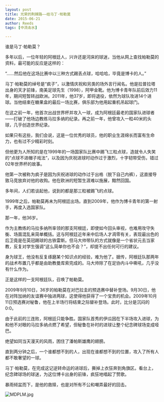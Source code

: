```yaml
---
layout: post
title: 光荣的荆棘路——给马丁·帕勒莫
date: 2015-06-21
author: Reeds
tags: [中流击水]

---
```


谁是马丁·帕勒莫？

多年以后，一位年轻的阿根廷人，兴许还是河床的球迷，当他从网上查找帕勒莫的资料，最可能的反应是这样的：

“……然后他在这场比赛中以三种方式踢丢点球，哈哈哈，毕竟是博卡的人。”

马丁·帕勒莫的绰号是“疯子”，以激情庆祝和另类的场外言行闻名。他是拉普拉塔出身的天才前锋，南美足球先生（1998），阿甲金靴。他为博卡青年队前后效力11年，期间短暂转战欧洲。2011年，他37岁，即将退役，依然为球队攻进14个进球。当他结束在糖果盒的最后一场比赛，俱乐部为他用起重机吊起球门。

在这之前一年，他首次出战世界杯并攻入一球，成为阿根廷最老的国家队进球者——打破了他场边教练马拉多纳的纪录。再之前一年，他曾攻入一粒40米的头球，几乎创造世界纪录。

如果只有这些，我们会说，这是一位优秀的球员，他的职业生涯绵长而富有生命力，也有过不少精彩时刻。

但他更为人所知的是在1999年的一场国家队比赛中踢飞三粒点球，造就令人失笑的“点球不进帽子戏法”，以及因为庆祝进球时动作过于激烈，十字韧带受伤，错过02年世界杯的故事。

他第一次被称为疯子是因为庆祝进球的动作过于出格（脱下自己内裤），这直接导致马竞放弃对他的收购。他在欧洲的短暂生涯难以施展，黯然回国。

多年间，人们若谈起他，说到的都是那三粒被踢飞的点球。

1999年之后，帕勒莫再未为阿根廷出场。直到2009年，他作为博卡青年的第一射手，再度入选国家队。

那一年，他36岁。

作为主教练的马拉多纳所率领的那支阿根廷，即使如今回头审视，也难用攻守失衡、场面混乱来简单概括。这与阿根廷近年来中后场人才凋零有关，表现最出色的后卫竟是在英冠踢球的古铁雷斯。但马大帅带队的方式就像是一个省状元去当家教，反复对学生强调“这么简单你也不会？”，却提不出任何可行的建议。

身为球王，他没有反复琢磨某个知识点的经验，难为他了。据传，阿根廷队那两年的战术布置几乎都是由助教曼库索完成的。马大帅除了在足协内斗中嘶吼，几乎没有什么作为。

正是这样的一支阿根廷队，召唤了帕勒莫。

2009年9月10日，36岁的帕勒莫在对巴拉圭的预选赛中替补登场。9月30日，他在对阵加纳的友谊赛中独进两球，这使得他获得了一个宝贵的机会。2009年10月11日预选赛对秘鲁，他在上半场行将结束之际替补登场。此时，比分是沉闷的0:0。

由于此前的三连败，阿根廷只能争胜。国家队首秀的伊瓜因在下半场攻入进球，为和他不对眼的马拉多纳点燃了希望，但秘鲁在补时的进球让整个纪念碑球场变成哑巴。

绝望如同当天漫天的风雨，困住了潘帕斯雄鹰的翅膀。

直到两分钟之后，一个谁都想不到的人，出现在谁都想不到的位置，攻入了所有人都不敢奢望的一球。

马丁·帕勒莫，在完成这记逆转命运的进球后，撕掉上衣狂奔到角旗区。看台上，纪念碑球场的球迷，为这位博卡出身的前锋，疯狂地唱起了赞歌。

暴雨倾盆而下，是他的救赎，也是对所有不公和嘲弄最好的回击。

![MDPLM.jpg](https://s2.loli.net/2022/01/17/W8gNrEL4TfXnM2k.jpg)